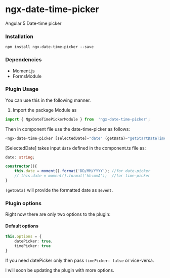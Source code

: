 # ngx-date-time-picker

Angular 5 Date-time picker

### Installation

```node
npm install ngx-date-time-picker --save
```

### Dependencies
- Moment.js
- FormsModule

### Plugin Usage

You can use this in the following manner. 

1. Import the package Module as
```ts
import { NgxDateTimePickerModule } from  'ngx-date-time-picker';
```

Then in component file use the date-time-picker as follows:
```ts
<ngx-date-time-picker [selectedDate]="date" (getData)="getStartDateTime($event)" [options]="{timePicker: false}"></ngx-date-time-picker>

```

[SelectedDate] takes input ```date``` defined in the component.ts file as:

```ts
date: string;

constructor(){
    this.date = moment().format('DD/MM/YYYY'); //for date-picker
    // this.date = moment().format('hh:mmA');  //for time-picker
}
```
```(getData)``` will provide the formatted date as ```$event```.

### Plugin options

Right now there are only two options to the plugin:

#### Default options
```ts
this.options = {
    datePicker: true,
    timePicker: true
}
```

If you need datePicker only then pass ```timePicker: false``` or vice-versa.

I will soon be updating the plugin with more options.
